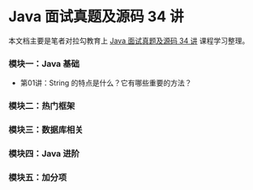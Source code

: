 # Java 面试真题及源码 34 讲
本文档主要是笔者对拉勾教育上 [Java 面试真题及源码 34 讲](https://kaiwu.lagou.com/course/courseInfo.htm?courseId=59#/detail/pc?id=1761) 课程学习整理。



### 模块一：Java 基础

- 第01讲：String 的特点是什么？它有哪些重要的方法？

### 模块二：热门框架

### 模块三：数据库相关

### 模块四：Java 进阶

### 模块五：加分项